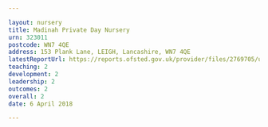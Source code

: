 ```yaml
---

layout: nursery
title: Madinah Private Day Nursery
urn: 323011
postcode: WN7 4QE
address: 153 Plank Lane, LEIGH, Lancashire, WN7 4QE
latestReportUrl: https://reports.ofsted.gov.uk/provider/files/2769705/urn/323011.pdf
teaching: 2
development: 2
leadership: 2
outcomes: 2
overall: 2
date: 6 April 2018

---
```

